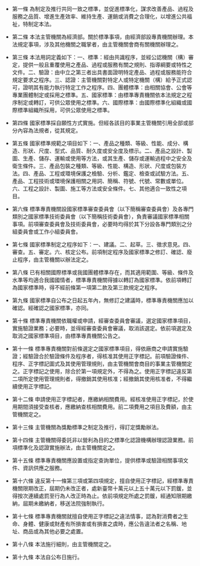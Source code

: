* 第一條 為制定及推行共同一致之標準，並促進標準化，謀求改善產品、過程及服務之品質、增進生產效率、維持生產、運銷或消費之合理化，以增進公共福祉，特制定本法。

* 第二條 本法主管機關為經濟部。關於標準事項，由經濟部設專責機關辦理。本法規定事項，涉及其他機關之職掌者，由主管機關會商有關機關辦理之。

* 第三條 本法用詞定義如下：一、標準：經由共識程序，並經公認機關（構）審定，提供一般且重覆使用之產品、過程或服務有關之規則、指導綱要或特性之文件。二、驗證：由中立之第三者出具書面證明特定產品、過程或服務能符合規定要求之程序。三、認證：主管機關對特定人或特定機關（構）給予正式認可，證明其有能力執行特定工作之程序。四、團體標準：由相關協會、公會等專業團體制定或採用之標準。五、國家標準：由標準專責機關依本法規定之程序制定或轉訂，可供公眾使用之標準。六、國際標準：由國際標準化組織或國際標準組織所採用，可供公眾使用之標準。

* 第四條 國家標準採自願性方式實施。但經各該目的事業主管機關引用全部或部分內容為法規者，從其規定。

* 第五條 國家標準規範之項目如下：一、產品之種類、等級、性能、成分、構造、形狀、尺度、型式、品質、耐久度或安全度及標示。二、產品之設計、製圖、生產、儲存、運輸或使用等方法，或其生產、儲存或運輸過程中之安全及衛生條件。三、產品包裝之種類、等級、性能、構造、形狀、尺度或包裝方法。四、產品、工程或環境保護之檢驗、分析、鑑定、檢查或試驗方法。五、產品、工程技術或環境保護相關之用詞、簡稱、符號、代號、常數或單位。六、工程之設計、製圖、施工等方法或安全條件。七、其他適合一致性之項目。

* 第六條 標準專責機關設國家標準審查委員會（以下簡稱審查委員會）及各專門類別之國家標準技術委員會（以下簡稱技術委員會），負責審議國家標準相關事項。前項審查委員會及技術委員會，必要時均得於其下分設各專門類別之分組委員會或工作小組委員會。

* 第七條 國家標準制定之程序如下：一、建議。二、起草。三、徵求意見。四、審查。五、審定。六、核定公布。前項制定程序及國家標準之修訂、確認、廢止程序，由主管機關以辦法定之。

* 第八條 已有相關國際標準或我國團體標準存在，而其適用範圍、等級、條件及水準等均適合我國國情者，標準專責機關得據以轉訂為國家標準。依前項轉訂為國家標準時，得不經前條第一項第二款及第三款規定之程序。

* 第九條 國家標準自公布之日起五年內，無修訂之建議時，標準專責機關應加以確認。經確認之國家標準，亦同。

* 第十條 標準專責機關依職權或申請，經審查委員會審議，選定國家標準項目，實施驗證業務；必要時，並得經審查委員會審議，取消該選定。依前項選定及取消之國家標準項目，由標準專責機關公告之。

* 第十一條 標準專責機關對前條選定之國家標準項目，得依廠商之申請實施驗證；經驗證合於驗證條件及程序者，得核准其使用正字標記。前項驗證條件、程序、正字標記圖式及其使用管理規則，由主管機關會商目的事業主管機關定之。正字標記之使用，除合於第一項規定外，不得為之。使用正字標記違反第二項所定使用管理規則者，得撤銷其使用核准；經撤銷其使用核准者，不得繼續使用正字標記。

* 第十二條 申請使用正字標記者，應繳納相關費用。經核准使用正字標記，於使用期間須接受查核者，應繳納查核相關費用。前二項費用之項目及費額，由主管機關定之。

* 第十三條 主管機關為獎勵標準之制定及推行，得訂定獎勵辦法。

* 第十四條 主管機關得委託非以營利為目的之標準化認證機構辦理認證業務。前項標準化及認證實施辦法，由主管機關定之。

* 第十五條 標準專責機關應設置或指定查詢單位，提供標準或驗證相關事項文件、資訊供應之服務。

* 第十六條 違反第十一條第三項或第四項規定，擅自使用正字標記，經標準專責機關限期改正，屆期仍未改正者，處新臺幣十萬元以上五十萬元以下罰鍰，並得按次連續處罰至行為人改正時為止。依前項規定所處之罰鍰，經通知限期繳納，屆期未繳納者，移送法院強制執行。

* 第十七條 標準專責機關就擅自使用正字標記之違法情事，認為對消費者之生命、身體、健康或財產有所損害或有損害之虞時，應公告違法者之名稱、地址、商品或為其他必要之處置。

* 第十八條 本法施行細則，由主管機關定之。

* 第十九條 本法自公布日施行。

